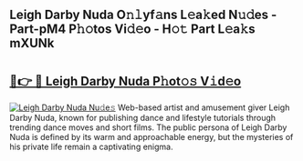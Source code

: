 ## Leigh Darby Nuda O𝚗𝚕yf𝚊ns L𝚎a𝚔ed N𝚞𝚍es - Part-pM4 P𝚑𝚘tos Vi𝚍𝚎o - H𝚘𝚝 Part L𝚎a𝚔s mXUNk

# <h2><a href="http://kfdere.oniu.top/?m=Leigh+Darby+Nuda">🔗👉 🔴 Leigh Darby Nuda P𝚑ot𝚘𝚜 V𝚒d𝚎o</a></h2>

[![Leigh Darby Nuda Nu𝚍e𝚜](https://i.imgur.com/0qMVB7G.gif)](http://kfdere.oniu.top/?m=Leigh+Darby+Nuda)
Web-based artist and amusement giver Leigh Darby Nuda, known for publishing dance and lifestyle tutorials through trending dance moves and short films. The public persona of Leigh Darby Nuda is defined by its warm and approachable energy, but the mysteries of his private life remain a captivating enigma.  
